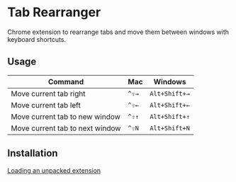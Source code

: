 # Tab Rearranger

Chrome extension to rearrange tabs and move them between windows with keyboard shortcuts.

## Usage

| Command | Mac | Windows |
| ------- | --- | ------- |
| Move current tab right | `^⇧→` | `Alt+Shift+→` | 
| Move current tab left | `^⇧←` | `Alt+Shift+←` |
| Move current tab to new window | `^⇧↑` | `Alt+Shift+↑` | 
| Move current tab to next window | `^⇧N` | `Alt+Shift+N` | 

## Installation

[Loading an unpacked extension](https://developer.chrome.com/extensions/getstarted#unpacked)